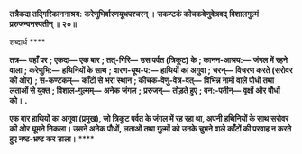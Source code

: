 **तत्रैकदा तद्गिरिकाननाश्रय:** **करेणुभिर्वारणयूथपश्चरन् ।** **सकण्टकं कीचकवेणुवेत्रवद्** **विशालगुल्मं प्ररुजन्वनस्पतीन् ॥ २०॥** 

शब्दार्थ **** 

**तत्र—** **वहाँ पर** **; एकदा—** **एक बार** **; तत्-गिरि—** **उस पर्वत (त्रिकूट) के** **; कानन-आश्रय:—** **जंगल में रहने वाला** **; करेणुभि:—** **हथिनियों के साथ** **; वारण-यूथ-प:—** **हाथियों का अगुवा** **; चरन्—** **विचरण करते (सरोवर की ओर)** **; स-कण्टकम्—** **काँटों से** **भरा स्थान** **; कीचक-वेणु-वेत्र-वत्—** **विभिन्न नामों वाले पौधों तथा लताओं से युक्त** **; विशाल-गुल्मम्—** **अनेक जंगल** **;** **प्ररुजन्—** **तोड़ते हुए** **; वन:-पतीन्—** **वृक्षों और पौधों को।** **.** 

**एक बार हाथियों का अगुवा (प्रमुख), जो त्रिकूट पर्वत के जंगल में रह रहा था, अपनी** **हथिनियों के साथ सरोवर की ओर घूमने निकला। उसने अनेक पौधों, लताओं तथा गुल्मों को** **उनके चुभने वाले काँटों की परवाह न करते हुए नष्ट-भ्रष्ट कर डाला।** **** 